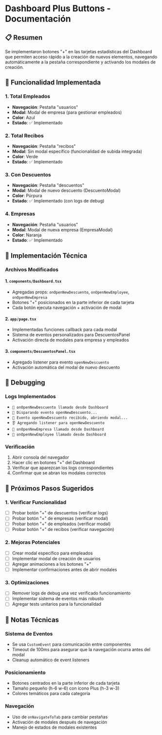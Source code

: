# Dashboard Plus Buttons - Documentación

## 📋 Resumen
Se implementaron botones "+" en las tarjetas estadísticas del Dashboard que permiten acceso rápido a la creación de nuevos elementos, navegando automáticamente a la pestaña correspondiente y activando los modales de creación.

## 🎯 Funcionalidad Implementada

### 1. **Total Empleados** 
- **Navegación**: Pestaña "usuarios"
- **Modal**: Modal de empresa (para gestionar empleados)
- **Color**: Azul
- **Estado**: ✅ Implementado

### 2. **Total Recibos**
- **Navegación**: Pestaña "recibos" 
- **Modal**: Sin modal específico (funcionalidad de subida integrada)
- **Color**: Verde
- **Estado**: ✅ Implementado

### 3. **Con Descuentos**
- **Navegación**: Pestaña "descuentos"
- **Modal**: Modal de nuevo descuento (DescuentoModal)
- **Color**: Púrpura
- **Estado**: ✅ Implementado (con logs de debug)

### 4. **Empresas**
- **Navegación**: Pestaña "usuarios"
- **Modal**: Modal de nueva empresa (EmpresaModal)
- **Color**: Naranja
- **Estado**: ✅ Implementado

## 🔧 Implementación Técnica

### Archivos Modificados

#### 1. `components/Dashboard.tsx`
- Agregadas props: `onOpenNewDescuento`, `onOpenNewEmployee`, `onOpenNewEmpresa`
- Botones "+" posicionados en la parte inferior de cada tarjeta
- Cada botón ejecuta navegación + activación de modal

#### 2. `app/page.tsx`
- Implementadas funciones callback para cada modal
- Sistema de eventos personalizados para DescuentosPanel
- Activación directa de modales para empresa y empleados

#### 3. `components/DescuentosPanel.tsx`
- Agregado listener para evento `openNewDescuento`
- Activación automática del modal de nuevo descuento

## 🐛 Debugging

### Logs Implementados
- `🔄 onOpenNewDescuento llamado desde Dashboard`
- `📡 Disparando evento openNewDescuento...`
- `🎯 Evento openNewDescuento recibido, abriendo modal...`
- `👂 Agregando listener para openNewDescuento`
- `🏢 onOpenNewEmpresa llamado desde Dashboard`
- `👤 onOpenNewEmployee llamado desde Dashboard`

### Verificación
1. Abrir consola del navegador
2. Hacer clic en botones "+" del Dashboard
3. Verificar que aparezcan los logs correspondientes
4. Confirmar que se abran los modales correctos

## 🚀 Próximos Pasos Sugeridos

### 1. **Verificar Funcionalidad**
- [ ] Probar botón "+" de descuentos (verificar logs)
- [ ] Probar botón "+" de empresas (verificar modal)
- [ ] Probar botón "+" de empleados (verificar modal)
- [ ] Probar botón "+" de recibos (verificar navegación)

### 2. **Mejoras Potenciales**
- [ ] Crear modal específico para empleados
- [ ] Implementar modal de creación de usuarios
- [ ] Agregar animaciones a los botones "+"
- [ ] Implementar confirmaciones antes de abrir modales

### 3. **Optimizaciones**
- [ ] Remover logs de debug una vez verificado funcionamiento
- [ ] Implementar sistema de eventos más robusto
- [ ] Agregar tests unitarios para la funcionalidad

## 📝 Notas Técnicas

### Sistema de Eventos
- Se usa `CustomEvent` para comunicación entre componentes
- Timeout de 100ms para asegurar que la navegación ocurra antes del modal
- Cleanup automático de event listeners

### Posicionamiento
- Botones centrados en la parte inferior de cada tarjeta
- Tamaño pequeño (h-6 w-6) con icono Plus (h-3 w-3)
- Colores temáticos para cada categoría

### Navegación
- Uso de `onNavigateToTab` para cambiar pestañas
- Activación de modales después de navegación
- Manejo de estados de modales existentes
